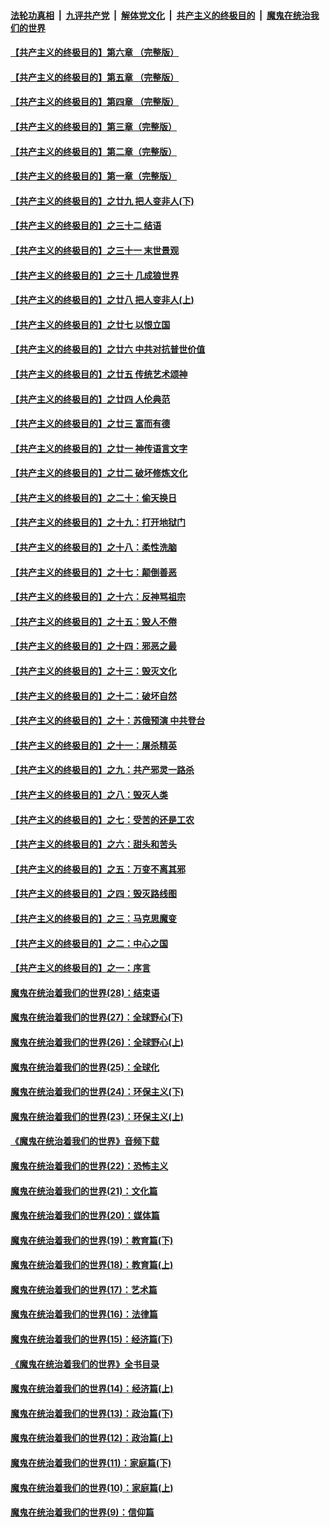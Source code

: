 ####  [法轮功真相](../../../../basic/blob/master/README.md?t=05231731) &nbsp;|&nbsp; [九评共产党](../../../../9ping.md/blob/master/README.md?t=05231731) &nbsp;|&nbsp; [解体党文化](../../../../jtdwh.md/blob/master/README.md?t=05231731)  &nbsp;|&nbsp; [共产主义的终极目的](../../../../gczydzjmd.md/blob/master/README.md?t=05231731) &nbsp;|&nbsp; [魔鬼在统治我们的世界](../../../../mgztzwmdsj.md/blob/master/README.md?t=05231731) 

#### [【共产主义的终极目的】第六章 （完整版）](../pages/nsc422/n11428913.md?t=05231731) 

#### [【共产主义的终极目的】第五章 （完整版）](../pages/nsc422/n11428912.md?t=05231731) 

#### [【共产主义的终极目的】第四章 （完整版）](../pages/nsc422/n11428907.md?t=05231731) 

#### [【共产主义的终极目的】第三章（完整版）](../pages/nsc422/n11428848.md?t=05231731) 

#### [【共产主义的终极目的】第二章（完整版）](../pages/nsc422/n11428831.md?t=05231731) 

#### [【共产主义的终极目的】第一章（完整版）](../pages/nsc422/n11417651.md?t=05231731) 

#### [【共产主义的终极目的】之廿九 把人变非人(下)](../pages/nsc422/n11344140.md?t=05231731) 

#### [【共产主义的终极目的】之三十二 结语](../pages/nsc422/n11360535.md?t=05231731) 

#### [【共产主义的终极目的】之三十一 末世景观](../pages/nsc422/n11351129.md?t=05231731) 

#### [【共产主义的终极目的】之三十 几成狼世界](../pages/nsc422/n11348280.md?t=05231731) 

#### [【共产主义的终极目的】之廿八 把人变非人(上)](../pages/nsc422/n11340492.md?t=05231731) 

#### [【共产主义的终极目的】之廿七 以恨立国](../pages/nsc422/n11336944.md?t=05231731) 

#### [【共产主义的终极目的】之廿六 中共对抗普世价值](../pages/nsc422/n11324785.md?t=05231731) 

#### [【共产主义的终极目的】之廿五 传统艺术颂神](../pages/nsc422/n11296396.md?t=05231731) 

#### [【共产主义的终极目的】之廿四 人伦典范](../pages/nsc422/n11296397.md?t=05231731) 

#### [【共产主义的终极目的】之廿三 富而有德](../pages/nsc422/n11283598.md?t=05231731) 

#### [【共产主义的终极目的】之廿一 神传语言文字](../pages/nsc422/n11263265.md?t=05231731) 

#### [【共产主义的终极目的】之廿二 破坏修炼文化](../pages/nsc422/n11245728.md?t=05231731) 

#### [【共产主义的终极目的】之二十：偷天换日](../pages/nsc422/n11238846.md?t=05231731) 

#### [【共产主义的终极目的】之十九：打开地狱门](../pages/nsc422/n11206376.md?t=05231731) 

#### [【共产主义的终极目的】之十八：柔性洗脑](../pages/nsc422/n11199994.md?t=05231731) 

#### [【共产主义的终极目的】之十七：颠倒善恶](../pages/nsc422/n11179782.md?t=05231731) 

#### [【共产主义的终极目的】之十六：反神骂祖宗](../pages/nsc422/n11166798.md?t=05231731) 

#### [【共产主义的终极目的】之十五：毁人不倦](../pages/nsc422/n11166792.md?t=05231731) 

#### [【共产主义的终极目的】之十四：邪恶之最](../pages/nsc422/n11150249.md?t=05231731) 

#### [【共产主义的终极目的】之十三：毁灭文化](../pages/nsc422/n11135227.md?t=05231731) 

#### [【共产主义的终极目的】之十二：破坏自然](../pages/nsc422/n11135214.md?t=05231731) 

#### [【共产主义的终极目的】之十：苏俄预演 中共登台](../pages/nsc422/n11118424.md?t=05231731) 

#### [【共产主义的终极目的】之十一：屠杀精英](../pages/nsc422/n11118442.md?t=05231731) 

#### [【共产主义的终极目的】之九：共产邪灵一路杀](../pages/nsc422/n11114139.md?t=05231731) 

#### [【共产主义的终极目的】之八：毁灭人类](../pages/nsc422/n11108503.md?t=05231731) 

#### [【共产主义的终极目的】之七：受苦的还是工农](../pages/nsc422/n11101809.md?t=05231731) 

#### [【共产主义的终极目的】之六：甜头和苦头](../pages/nsc422/n11096971.md?t=05231731) 

#### [【共产主义的终极目的】之五：万变不离其邪](../pages/nsc422/n11091285.md?t=05231731) 

#### [【共产主义的终极目的】之四：毁灭路线图](../pages/nsc422/n11086284.md?t=05231731) 

#### [【共产主义的终极目的】之三：马克思魔变](../pages/nsc422/n11061941.md?t=05231731) 

#### [【共产主义的终极目的】之二：中心之国](../pages/nsc422/n11047728.md?t=05231731) 

#### [【共产主义的终极目的】之一：序言](../pages/nsc422/n11086077.md?t=05231731) 

#### [魔鬼在统治着我们的世界(28)：结束语](../pages/nsc422/n10936246.md?t=05231731) 

#### [魔鬼在统治着我们的世界(27)：全球野心(下)](../pages/nsc422/n10928319.md?t=05231731) 

#### [魔鬼在统治着我们的世界(26)：全球野心(上)](../pages/nsc422/n10900318.md?t=05231731) 

#### [魔鬼在统治着我们的世界(25)：全球化](../pages/nsc422/n10788205.md?t=05231731) 

#### [魔鬼在统治着我们的世界(24)：环保主义(下)](../pages/nsc422/n10695307.md?t=05231731) 

#### [魔鬼在统治着我们的世界(23)：环保主义(上)](../pages/nsc422/n10688613.md?t=05231731) 

#### [《魔鬼在统治着我们的世界》音频下载](../pages/nsc422/n10635553.md?t=05231731) 

#### [魔鬼在统治着我们的世界(22)：恐怖主义](../pages/nsc422/n10614727.md?t=05231731) 

#### [魔鬼在统治着我们的世界(21)：文化篇](../pages/nsc422/n10597706.md?t=05231731) 

#### [魔鬼在统治着我们的世界(20)：媒体篇](../pages/nsc422/n10586579.md?t=05231731) 

#### [魔鬼在统治着我们的世界(19)：教育篇(下)](../pages/nsc422/n10564808.md?t=05231731) 

#### [魔鬼在统治着我们的世界(18)：教育篇(上)](../pages/nsc422/n10526970.md?t=05231731) 

#### [魔鬼在统治着我们的世界(17)：艺术篇](../pages/nsc422/n10499093.md?t=05231731) 

#### [魔鬼在统治着我们的世界(16)：法律篇](../pages/nsc422/n10485969.md?t=05231731) 

#### [魔鬼在统治着我们的世界(15)：经济篇(下)](../pages/nsc422/n10469975.md?t=05231731) 

#### [《魔鬼在统治着我们的世界》全书目录](../pages/nsc422/n10464261.md?t=05231731) 

#### [魔鬼在统治着我们的世界(14)：经济篇(上)](../pages/nsc422/n10457370.md?t=05231731) 

#### [魔鬼在统治着我们的世界(13)：政治篇(下)](../pages/nsc422/n10448270.md?t=05231731) 

#### [魔鬼在统治着我们的世界(12)：政治篇(上)](../pages/nsc422/n10444576.md?t=05231731) 

#### [魔鬼在统治着我们的世界(11)：家庭篇(下)](../pages/nsc422/n10440961.md?t=05231731) 

#### [魔鬼在统治着我们的世界(10)：家庭篇(上)](../pages/nsc422/n10435448.md?t=05231731) 

#### [魔鬼在统治着我们的世界(9)：信仰篇](../pages/nsc422/n10432159.md?t=05231731) 

